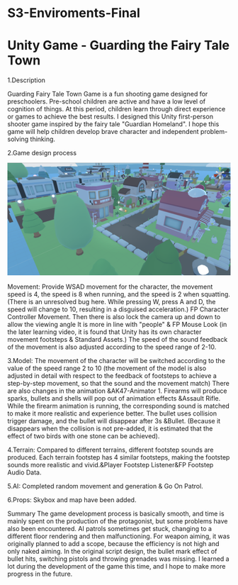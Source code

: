 # S3-Enviroments-Final

# Unity Game - Guarding the Fairy Tale Town

1.Description

Guarding Fairy Tale Town Game is a fun shooting game designed for preschoolers. Pre-school children are active and have a low level of cognition of things. At this period, children learn through direct experience or games to achieve the best results. I designed this Unity first-person shooter game inspired by the fairy tale "Guardian Homeland". I hope this game will help children develop brave character and independent problem-solving thinking.

2.Game design process

![images](https://github.com/lanxin01/S3-image/blob/main/%E6%88%AA%E5%B1%8F2021-06-21%20%E4%B8%8B%E5%8D%885.49.30.png)

Movement:
Provide WSAD movement for the character, the movement speed is 4, the speed is 8 when running, and the speed is 2 when squatting. (There is an unresolved bug here. While pressing W, press A and D, the speed will change to 10, resulting in a disguised acceleration.) FP Character Controller Movement. Then there is also lock the camera up and down to allow the viewing angle It is more in line with "people" & FP Mouse Look (in the later learning video, it is found that Unity has its own character movement footsteps & Standard Assets.) The speed of the sound feedback of the movement is also adjusted according to the speed range of 2-10.

3.Model: 
The movement of the character will be switched according to the value of the speed range 2 to 10 (the movement of the model is also adjusted in detail with respect to the feedback of footsteps to achieve a step-by-step movement, so that the sound and the movement match) There are also changes in the animation &AK47-Animator 1. Firearms will produce sparks, bullets and shells will pop out of animation effects &Assault Rifle. While the firearm animation is running, the corresponding sound is matched to make it more realistic and experience better. The bullet uses collision trigger damage, and the bullet will disappear after 3s &Bullet. (Because it disappears when the collision is not pre-added, it is estimated that the effect of two birds with one stone can be achieved).

4.Terrain: 
Compared to different terrains, different footstep sounds are produced. Each terrain footstep has 4 similar footsteps, making the footstep sounds more realistic and vivid.&Player Footstep Listener&FP Footstep Audio Data.

5.AI: Completed random movement and generation & Go On Patrol.

6.Props: Skybox and map have been added.

Summary
The game development process is basically smooth, and time is mainly spent on the production of the protagonist, but some problems have also been encountered. AI patrols sometimes get stuck, changing to a different floor rendering and then malfunctioning. For weapon aiming, it was originally planned to add a scope, because the efficiency is not high and only naked aiming. In the original script design, the bullet mark effect of bullet hits, switching pistols and throwing grenades was missing. I learned a lot during the development of the game this time, and I hope to make more progress in the future.
